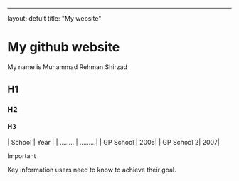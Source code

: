 -----------

layout: defult 
title: "My website"


# My github website

My name is Muhammad Rehman Shirzad





## H1

### H2

#### H3

| School | Year |
| ........ | .........| 
| GP School | 2005|
| GP School 2| 2007| 


> [!IMPORTANT]
> Key information users need to know to achieve their goal.


